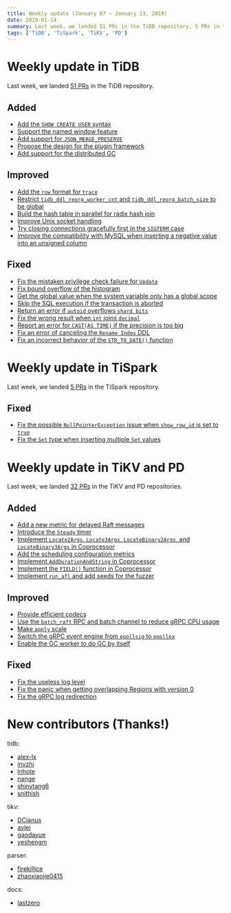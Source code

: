 ```yaml
---
title: Weekly update (January 07 ~ January 13, 2019)
date: 2019-01-14
summary: Last week, we landed 51 PRs in the TiDB repository, 5 PRs in the TiSpark repository, and 32 PRs in the TiKV and PD repositories.
tags: ['TiDB', 'TiSpark', 'TiKV', 'PD']
---
```


# Weekly update in TiDB

Last week, we landed [51 PRs](https://github.com/pingcap/tidb/pulls?utf8=%E2%9C%93&q=is%3Apr+is%3Amerged+merged%3A2019-01-07..2019-01-13+) in the TiDB repository.

## Added

- [Add the `SHOW CREATE USER` syntax](https://github.com/pingcap/tidb/pull/8970)
- [Support the named window feature](https://github.com/pingcap/tidb/pull/8937)
- [Add support for `JSON_MERGE_PRESERVE`](https://github.com/pingcap/tidb/pull/8931)
- [Propose the design for the plugin framework](https://github.com/pingcap/tidb/pull/8802)
- [Add support for the distributed GC](https://github.com/pingcap/tidb/pull/6833)

## Improved

- [Add the `row` format for `trace`](https://github.com/pingcap/tidb/pull/9029)
- [Restrict `tidb_ddl_reorg_worker_cnt` and `tidb_ddl_reorg_batch_size` to be global](https://github.com/pingcap/tidb/pull/8941)
- [Build the hash table in parallel for radix hash join](https://github.com/pingcap/tidb/pull/8927)
- [Improve Unix socket handling](https://github.com/pingcap/tidb/pull/8836)
- [Try closing connections gracefully first in the `SIGTERM` case](https://github.com/pingcap/tidb/pull/8711)
- [Improve the compatibility with MySQL when inserting a negative value into an unsigned column](https://github.com/pingcap/tidb/pull/8544)

## Fixed

- [Fix the mistaken privilege check failure for `Update`](https://github.com/pingcap/tidb/pull/9003)
- [Fix bound overflow of the histogram](https://github.com/pingcap/tidb/pull/8984)
- [Get the global value when the system variable only has a global scope](https://github.com/pingcap/tidb/pull/8968)
- [Skip the SQL execution if the transaction is aborted](https://github.com/pingcap/tidb/pull/8942)
- [Return an error if `autoid` overflows `shard bits`](https://github.com/pingcap/tidb/pull/8936)
- [Fix the wrong result when `int` joins `decimal`](https://github.com/pingcap/tidb/pull/8930)
- [Report an error for `CAST(AS TIME)` if the precision is too big](https://github.com/pingcap/tidb/pull/8907)
- [Fix an error of canceling the `Rename Index` DDL](https://github.com/pingcap/tidb/pull/8610)
- [Fix an incorrect behavior of the `STR_TO_DATE()` function](https://github.com/pingcap/tidb/pull/8517)

# Weekly update in TiSpark

Last week, we landed [5 PRs](https://github.com/pingcap/tispark/pulls?utf8=%E2%9C%93&q=is%3Apr+is%3Amerged+merged%3A2019-01-07..2019-01-13+) in the TiSpark repository.

## Fixed

- [Fix the possible `NullPointerException` issue when `show_row_id` is set to `true`](https://github.com/pingcap/tispark/pull/552)
- [Fix the `Set` type when inserting multiple `Set` values](https://github.com/pingcap/tispark/pull/548)

# Weekly update in TiKV and PD

Last week, we landed [32 PRs](https://github.com/search?utf8=%E2%9C%93&q=repo%3Atikv%2Ftikv+repo%3Apingcap%2Fpd+is%3Apr+is%3Amerged+merged%3A2019-01-07..2019-01-13&type=Issues) in the TiKV and PD repositories.

## Added

- [Add a new metric for delayed Raft messages](https://github.com/tikv/tikv/pull/4061)
- [Introduce the `Steady` timer](https://github.com/tikv/tikv/pull/4060)
- [Implement `Locate2Args`, `Locate3Args`, `LocateBinary2Args`, and `LocateBinary3Args` in Coprocessor](https://github.com/tikv/tikv/pull/4016)
- [Add the scheduling configuration metrics](https://github.com/pingcap/pd/pull/1406)
- [Implement `AddDurationAndString` in Coprocessor](https://github.com/tikv/tikv/pull/4010)
- [Implement the `FIELD()` function in Coprocessor](https://github.com/tikv/tikv/pull/4007)
- [Implement `run_afl` and add seeds for the fuzzer](https://github.com/tikv/tikv/pull/3999)

## Improved

- [Provide efficient codecs](https://github.com/tikv/tikv/pull/3629)
- [Use the `batch_raft` RPC and batch channel to reduce gRPC CPU usage](https://github.com/tikv/tikv/pull/3913)
- [Make `apply` scale](https://github.com/tikv/tikv/pull/4044)
- [Switch the gRPC event engine from `epollsig` to `epollex`](https://github.com/tikv/tikv/pull/4028)
- [Enable the GC worker to do GC by itself](https://github.com/tikv/tikv/pull/3179)

## Fixed

- [Fix the useless log level](https://github.com/tikv/tikv/pull/4046)
- [Fix the panic when getting overlapping Regions with version 0](https://github.com/tikv/tikv/pull/4030)
- [Fix the gRPC log redirection](https://github.com/tikv/tikv/pull/4050)

# New contributors (Thanks!)

tidb:

- [alex-lx](https://github.com/alex-lx)
- [invzhi](https://github.com/invzhi)
- [lnhote](https://github.com/lnhote)
- [nange](https://github.com/nange)
- [shinytang6](https://github.com/shinytang6)
- [snithish](https://github.com/snithish)

tikv:

- [DCjanus](https://github.com/DCjanus)
- [aylei](https://github.com/aylei)
- [gaodayue](https://github.com/gaodayue)
- [yeshengm](https://github.com/yeshengm)

parser:

- [firekillice](https://github.com/firekillice)
- [zhaoxiaojie0415](https://github.com/zhaoxiaojie0415)

docs:

- [lastzero](https://github.com/lastzero)
